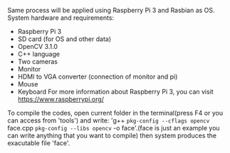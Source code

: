 Same process will be applied using Raspberry Pi 3 and Rasbian as OS.
System hardware and requirements: 
* Raspberry Pi 3
* SD card (for OS and other data)
* OpenCV 3.1.0
* C++ language
* Two cameras
* Monitor
* HDMI to VGA converter (connection of monitor and pi)
* Mouse
* Keyboard
For more information about Raspberry Pi 3, you can visit https://www.raspberrypi.org/

To compile the codes, open current folder in the terminal(press F4 or you can access from 'tools') and write:
'g++ `pkg-config --cflags opencv` face.cpp `pkg-config --libs opencv` -o face'.(face is just an example you can write anything
that you want to compile) then system produces the exacutable file 'face'.
